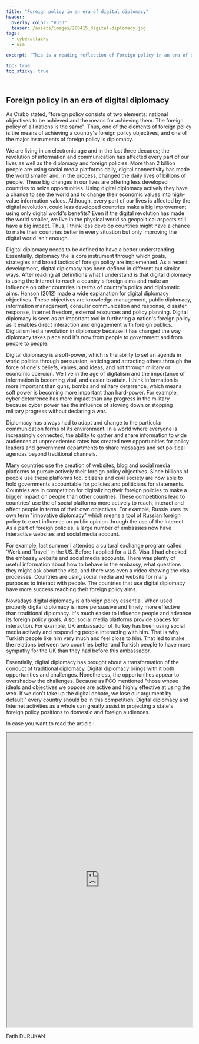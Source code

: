 ```yaml
---
title: "Foreign policy in an era of digital diplomacy"
header:
  overlay_color: "#333"
  teaser: /assets/images/280415_digital-diplomacy.jpg
tags:
  - cyberattacks
  - usa

excerpt: 'This is a reading reflection of Foreign policy in an era of digital diplomacy by Olubukola S. Adesina that includes my thoughts, opinions, and any questions I had about the text.  '

toc: true
toc_sticky: true

---
```


## Foreign policy in an era of digital diplomacy
As Crabb stated, "foreign policy consists of two elements: national objectives to be achieved and the means for achieving them. The foreign policy of all nations is the same". Thus, one of the elements of foreign policy is the means of achieving a country's foreign policy objectives, and one of the major instruments of foreign policy is diplomacy.

We are living in an electronic age and in the last three decades; the revolution of information and communication has affected every part of our lives as well as the diplomacy and foreign policies. More than 2 billion people are using social media platforms daily, digital connectivity has made the world smaller and, in the process, changed the daily lives of billions of people. These big changes in our lives are offering less developed countries to seize opportunities. Using digital diplomacy actively they have a chance to see the world and to change their economic values into high-value information values. Although, every part of our lives is affected by the digital revolution, could less developed countries make a big improvement using only digital world's benefits? Even if the digital revolution has made the world smaller, we live in the physical world so geopolitical aspects still have a big impact. Thus, I think less develop countries might have a chance to make their countries better in every situation but only improving the digital world isn't enough.

Digital diplomacy needs to be defined to have a better understanding. Essentially, diplomacy the is core instrument through which goals, strategies and broad tactics of foreign policy are implemented. As a recent development, digital diplomacy has been defined in different but similar ways. After reading all definitions what I understand is that digital diplomacy is using the Internet to reach a country's foreign aims and make an influence on other countries in terms of country's policy and diplomatic aims. Hanson (2012) made a wide explanation for digital diplomacy objectives. These objectives are knowledge management, public diplomacy, information management, consular communication and response, disaster response, Internet freedom, external resources and policy planning. Digital diplomacy is seen as an important tool in furthering a nation's foreign policy as it enables direct interaction and engagement with foreign publics. Digitalism led a revolution in diplomacy because it has changed the way diplomacy takes place and it's now from people to government and from people to people.

Digital diplomacy is a soft-power, which is the ability to set an agenda in world politics through persuasion, enticing and attracting others through the force of one's beliefs, values, and ideas, and not through military or economic coercion. We live in the age of digitalism and the importance of information is becoming vital, and easier to attain. I think information is more important than guns, bombs and military deterrence, which means soft power is becoming more important than hard-power. For example, cyber deterrence has more impact than any progress in the military because cyber power has the influence of slowing down or stopping military progress without declaring a war.

Diplomacy has always had to adapt and change to the particular communication forms of its environment. In a world where everyone is increasingly connected, the ability to gather and share information to wide audiences at unprecedented rates has created new opportunities for policy leaders and government departments to share messages and set political agendas beyond traditional channels.

Many countries use the creation of websites, blog and social media platforms to pursue actively their foreign policy objectives. Since billions of people use these platforms too, citizens and civil society are now able to hold governments accountable for policies and politicians for statements. Countries are in competition for digitalizing their foreign policies to make a bigger impact on people than other countries. These competitions lead to countries' use the of social platforms more actively to reach, interact and affect people in terms of their own objectives. For example, Russia uses its own term "innovative diplomacy" which means a tool of Russian foreign policy to exert influence on public opinion through the use of the Internet. As a part of foreign policies, a large number of embassies now have interactive websites and social media account.

For example, last summer I attended a cultural exchange program called 'Work and Travel' in the US. Before I applied for a U.S. Visa, I had checked the embassy website and social media accounts. There was plenty of useful information about how to behave in the embassy, what questions they might ask about the visa, and there was even a video showing the visa processes. Countries are using social media and website for many purposes to interact with people. The countries that use digital diplomacy have more success reaching their foreign policy aims.

Nowadays digital diplomacy is a foreign policy essential. When used properly digital diplomacy is more persuasive and timely more effective than traditional diplomacy. It's much easier to influence people and advance its foreign policy goals. Also, social media platforms provide spaces for interaction. For example, UK ambassador of Turkey has been using social media actively and responding people interacting with him. That is why Turkish people like him very much and feel close to him. That led to make the relations between two countries better and Turkish people to have more sympathy for the UK than they had before this ambassador.

Essentially, digital diplomacy has brought about a transformation of the conduct of traditional diplomacy. Digital diplomacy brings with it both opportunities and challenges. Nonetheless, the opportunities appear to overshadow the challenges. Because as FCO mentioned "those whose ideals and objectives we oppose are active and highly effective at using the web. If we don't take up the digital debate, we lose our argument by default." every country should be in this competition.  Digital diplomacy and Internet activities as a whole can greatly assist in projecting a state's foreign policy positions to domestic and foreign audiences.

In case you want to read the article :

<iframe src="https://drive.google.com/file/d/1IuZi2VAOZy88aTMdoYtW7I1H8mW9rPv3/preview" width="100%" height="800em"></iframe>




Fatih DURUKAN
